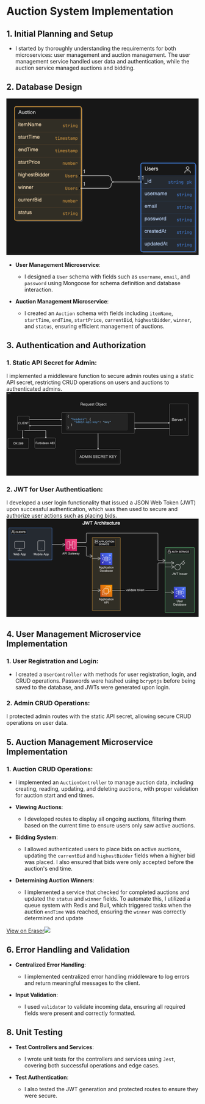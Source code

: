 # Auction System Implementation

## 1. **Initial Planning and Setup**

- I started by thoroughly understanding the requirements for both microservices: user management and auction management. The user management service handled user data and authentication, while the auction service managed auctions and bidding.

## 2. **Database Design**

![Database Schema](public/schema.png)

- **User Management Microservice**:

  - I designed a `User` schema with fields such as `username`, `email`, and `password` using Mongoose for schema definition and database interaction.

- **Auction Management Microservice**:

  - I created an `Auction` schema with fields including `itemName`, `startTime`, `endTime`, `startPrice`, `currentBid`, `highestBidder`, `winner`, and `status`, ensuring efficient management of auctions.

## 3. **Authentication and Authorization**

### 1. Static API Secret for Admin:

I implemented a middleware function to secure admin routes using a static API secret, restricting CRUD operations on users and auctions to authenticated admins.
![1724386781645](public/admin.png)

### 2. JWT for User Authentication:

I developed a user login functionality that issued a JSON Web Token (JWT) upon successful authentication, which was then used to secure and authorize user actions such as placing bids.
![1724386812938](public/jwt.png)

## 4. User Management Microservice Implementation

### 1. User Registration and Login:

- I created a `UserController` with methods for user registration, login, and CRUD operations. Passwords were hashed using `bcryptjs` before being saved to the database, and JWTs were generated upon login.

### 2. Admin CRUD Operations:

I protected admin routes with the static API secret, allowing secure CRUD operations on user data.

## 5. Auction Management Microservice Implementation

### 1. Auction CRUD Operations:

- I implemented an `AuctionController` to manage auction data, including creating, reading, updating, and deleting auctions, with proper validation for auction start and end times.
- **Viewing Auctions**:

  - I developed routes to display all ongoing auctions, filtering them based on the current time to ensure users only saw active auctions.

- **Bidding System**:

  - I allowed authenticated users to place bids on active auctions, updating the `currentBid` and `highestBidder` fields when a higher bid was placed. I also ensured that bids were only accepted before the auction's end time.

- **Determining Auction Winners**:

  - I implemented a service that checked for completed auctions and updated the `status` and `winner` fields. To automate this, I utilized a queue system with Redis and Bull, which triggered tasks when the auction `endTime` was reached, ensuring the `winner` was correctly determined and update

[View on Eraser![](https://app.eraser.io/workspace/OS4u76PBz9obj2ghFppL/preview?elements=vauB9nwb70C8oLbODToSFg&type=embed)](https://app.eraser.io/workspace/OS4u76PBz9obj2ghFppL?elements=vauB9nwb70C8oLbODToSFg)

## 6. **Error Handling and Validation**

- **Centralized Error Handling**:

  - I implemented centralized error handling middleware to log errors and return meaningful messages to the client.

- **Input Validation**:

  - I used `validator` to validate incoming data, ensuring all required fields were present and correctly formatted.

## 8. **Unit Testing**

- **Test Controllers and Services**:

  - I wrote unit tests for the controllers and services using `Jest`, covering both successful operations and edge cases.

- **Test Authentication**:

  - I also tested the JWT generation and protected routes to ensure they were secure.
